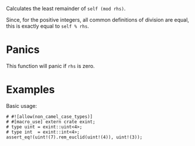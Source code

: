 Calculates the least remainder of `self (mod rhs)`.

Since, for the positive integers, all common definitions of division are equal,
this is exactly equal to `self % rhs`.

# Panics

This function will panic if `rhs` is zero.

# Examples

Basic usage:

```
# #![allow(non_camel_case_types)]
# #[macro_use] extern crate exint;
# type uint = exint::uint<4>;
# type int  = exint::int<4>;
assert_eq!(uint!(7).rem_euclid(uint!(4)), uint!(3));
```
